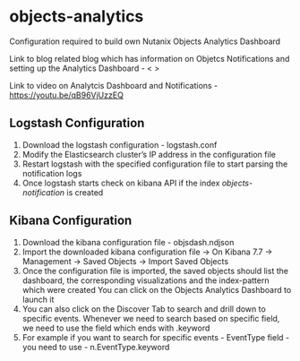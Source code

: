 # objects-analytics
Configuration required to build own Nutanix Objects Analytics Dashboard

Link to blog related blog which has information on Objetcs Notifications and setting up the Analytics Dashboard - < >

Link to video on Analytcis Dashboard and Notifications - https://youtu.be/qB96VjUzzEQ 

## Logstash Configuration

1. Download the logstash configuration - logstash.conf
2. Modify the Elasticsearch cluster’s IP address in the configuration file
3. Restart logstash with the specified configuration file to start parsing the notification logs
4. Once logstash starts check on kibana API if the index *objects-notification* is created 

## Kibana Configuration

1. Download the kibana configuration file - objsdash.ndjson
2. Import the downloaded kibana configuration file -> On Kibana 7.7 -> Management -> Saved Objects -> Import Saved Objects 
3. Once the configuration file is imported, the saved objects should list the dashboard, the corresponding visualizations and the index-pattern which were created
   You can click on the Objects Analytics Dashboard to launch it 
4. You can also click on the Discover Tab to search and drill down to specific events. Whenever we need to search based on specific field, we need to use the field which ends with  .keyword 
5. For example if you want to search for specific events - EventType field - you need to use -  n.EventType.keyword 

